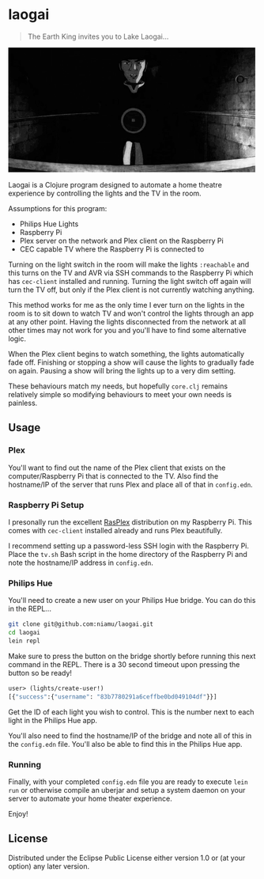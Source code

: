 # laogai

> The Earth King invites you to Lake Laogai...

![Lake Laogai](https://raw.githubusercontent.com/niamu/laogai/master/laogai.gif)

Laogai is a Clojure program designed to automate a home theatre experience by controlling the lights and the TV in the room.

Assumptions for this program:

- Philips Hue Lights
- Raspberry Pi
- Plex server on the network and Plex client on the Raspberry Pi
- CEC capable TV where the Raspberry Pi is connected to

Turning on the light switch in the room will make the lights `:reachable` and this turns on the TV and AVR via SSH commands to the Raspberry Pi which has `cec-client` installed and running. Turning the light switch off again will turn the TV off, but only if the Plex client is not currently watching anything.

This method works for me as the only time I ever turn on the lights in the room is to sit down to watch TV and won't control the lights through an app at any other point. Having the lights disconnected from the network at all other times may not work for you and you'll have to find some alternative logic.

When the Plex client begins to watch something, the lights automatically fade off. Finishing or stopping a show will cause the lights to gradually fade on again. Pausing a show will bring the lights up to a very dim setting.

These behaviours match my needs, but hopefully `core.clj` remains relatively simple so modifying behaviours to meet your own needs is painless.

## Usage

### Plex

You'll want to find out the name of the Plex client that exists on the computer/Raspberry Pi that is connected to the TV. Also find the hostname/IP of the server that runs Plex and place all of that in `config.edn`.

### Raspberry Pi Setup

I presonally run the excellent [RasPlex](http://rasplex.com) distribution on my Raspberry Pi. This comes with `cec-client` installed already and runs Plex beautifully.

I recommend setting up a password-less SSH login with the Raspberry Pi. Place the `tv.sh` Bash script in the home directory of the Raspberry Pi and note the hostname/IP address in `config.edn`.

### Philips Hue

You'll need to create a new user on your Philips Hue bridge. You can do this in the REPL...

```Bash
git clone git@github.com:niamu/laogai.git
cd laogai
lein repl
```

Make sure to press the button on the bridge shortly before running this next command in the REPL. There is a 30 second timeout upon pressing the button so be ready!

```Clojure
user> (lights/create-user!)
[{"success":{"username": "83b7780291a6ceffbe0bd049104df"}}]
```

Get the ID of each light you wish to control. This is the number next to each light in the Philips Hue app.

You'll also need to find the hostname/IP of the bridge and note all of this in the `config.edn` file. You'll also be able to find this in the Philips Hue app.

### Running

Finally, with your completed `config.edn` file you are ready to execute `lein run` or otherwise compile an uberjar and setup a system daemon on your server to automate your home theater experience.

Enjoy!

## License

Distributed under the Eclipse Public License either version 1.0 or (at
your option) any later version.
